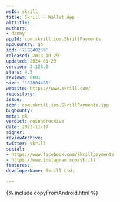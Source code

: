 ```yaml
---
wsId: skrill
title: Skrill - Wallet App
altTitle: 
authors:
- danny
appId: com.skrill.ios.SkrillPayments
appCountry: gb
idd: '718248239'
released: 2013-10-29
updated: 2024-01-23
version: 3.128.0
stars: 4.5
reviews: 6001
size: '182804480'
website: https://www.skrill.com/
repository: 
issue: 
icon: com.skrill.ios.SkrillPayments.jpg
bugbounty: 
meta: ok
verdict: nosendreceive
date: 2023-11-17
signer: 
reviewArchive: 
twitter: skrill
social:
- https://www.facebook.com/Skrillpayments
- https://www.instagram.com/skrill
features: 
developerName: Skrill Ltd.

---
```


{% include copyFromAndroid.html %}
